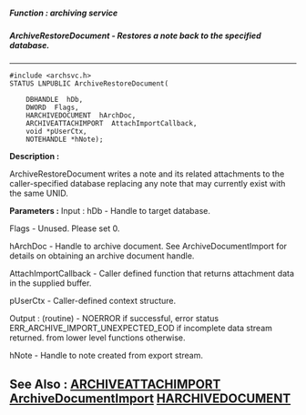 ##### Function : archiving service
##### ArchiveRestoreDocument - Restores a note back to the specified database.
---
```
#include <archsvc.h>
STATUS LNPUBLIC ArchiveRestoreDocument(

	DBHANDLE  hDb,
	DWORD  Flags,
	HARCHIVEDOCUMENT  hArchDoc,
	ARCHIVEATTACHIMPORT  AttachImportCallback,
	void *pUserCtx,
	NOTEHANDLE *hNote);
```
**Description :**

ArchiveRestoreDocument writes a note and its related attachments to the 
caller-specified database replacing any note that may currently exist with the 
same UNID. 

**Parameters :**
Input :
hDb  -  Handle to target database.

Flags  -  Unused. Please set 0.

hArchDoc  -  Handle to archive document. See ArchiveDocumentImport for details on obtaining an archive document handle. 

AttachImportCallback  -  Caller defined function that returns attachment data in the supplied buffer.

pUserCtx  -  Caller-defined context structure.

Output :
(routine)  -  NOERROR if successful, error status ERR_ARCHIVE_IMPORT_UNEXPECTED_EOD if incomplete data stream returned. from lower level functions otherwise.


hNote  -  Handle to note created from export stream.


**See Also :**
[ARCHIVEATTACHIMPORT](/reference/Data/ARCHIVEATTACHIMPORT)
[ArchiveDocumentImport](/reference/Func/ArchiveDocumentImport)
[HARCHIVEDOCUMENT](/reference/Data/HARCHIVEDOCUMENT)
---
